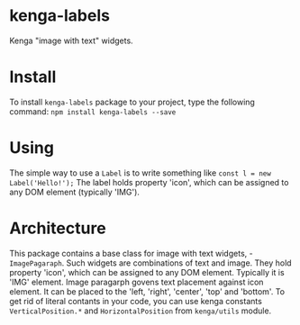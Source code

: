 # kenga-labels
Kenga "image with text" widgets.

# Install
To install `kenga-labels` package to your project, type the following command:
`npm install kenga-labels --save`

# Using
The simple way to use a `Label` is to write something like `const l = new Label('Hello!');`
The label holds property 'icon', which can be assigned to any DOM element (typically 'IMG').

# Architecture
This package contains a base class for image with text widgets, - `ImagePagaraph`.
Such widgets are combinations of text and image. They hold property 'icon', which can be assigned to any DOM element.
Typically it is 'IMG' element. Image paragarph govens text placement against icon element. It can be placed to the 'left, 'right', 'center', 'top' and 'bottom'.
To get rid of literal contants in your code, you can use kenga constants `VerticalPosition.*` and `HorizontalPosition` from `kenga/utils` module.
